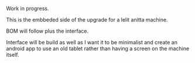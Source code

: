 Work in progress. 

This is the embbeded side of the upgrade for a lelit anitta machine. 

BOM will follow plus the interface. 

Interface will be build as well as I want it to be minimalist and create an android app to use an old tablet rather than having a screen on the machine itself. 
